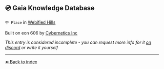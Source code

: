 ## 💿 Gaia Knowledge Database

`🪧 Place` in [Webified Hills](/webified_hills.html)

Built on eon 606 by [Cybernetics Inc](/cybernetics_inc.html)

_This entry is considered incomplete - you can request more info for it [on discord](<https://discord.com/channels/562910943848169472/1173922660489633802>) or write it yourself_


----------
[⬅️ Back to index](/index.md#9340_s)